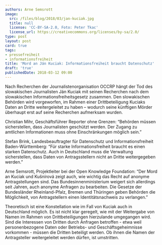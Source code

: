 ```yaml
---
authors: Arne Semsrott
image:
  src: /files/blog/2018/03/jan-kuciak.jpg
  title: null
  license: 'CC-BY-SA-2.0, Foto: Peter Tkac'
  license_url: https://creativecommons.org/licenses/by-sa/2.0/
type: post
layout: post
card: true
tags:
- pressefreiheit
- informationsfreiheit
title: 'Mord an Ján Kuciak: Informationsfreiheit braucht Datenschutz'
draft: 'true'
publishedDate: 2018-03-12 09:00
---
```


Nach Recherchen der Journalistenorganisation OCCRP hängt der Tod des slowakischen Journalisten Ján Kuciak mit seinen Recherchen nach dem slowakischen Informationsfreiheitsgesetz zusammen. Den slowakischen Behörden wird vorgeworfen, im Rahmen einer Drittbeteiligung Kuciaks Daten an Dritte weitergeleitet zu haben – wodurch seine künftigen Mörder überhaupt erst auf seine Recherchen aufmerksam wurden.

Christian Mihr, Geschäftsführer Reporter ohne Grenzen: “Behörden müssen sicherstellen, dass Journalisten geschützt werden. Der Zugang zu amtlichen Informationen muss ohne Einschränkungen möglich sein.”

Stefan Brink, Landesbeauftragter für Datenschutz und Informationsfreiheit Baden-Württemberg: “Für starke Informationsfreiheit braucht es einen starken Datenschutz. Auch in Deutschland muss die Verwaltung sicherstellen, dass Daten von Antragsstellern nicht an Dritte weitergegeben werden.”

Arne Semsrott, Projektleiter bei der Open Knowledge Foundation: “Der Mord an Kuciak und Kušnírová zeigt auch, wie wichtig das Recht auf anonyme Antragstellungen sind. Das Bundesinnenministerium weigert sich allerdings seit Jahren, auch anonyme Anfragen zu bearbeiten. Die Gesetze der Bundesländer Rheinland-Pfalz, Bremen und Thüringen geben Behörden die Möglichkeit, von Antragstellern einen Identitätsnachweis zu verlangen.”

Theoretisch ist eine Konstellation wie im Fall von Kuciak auch in Deutschland möglich. Es ist nicht klar geregelt, wie mit der Weitergabe von Namen im Rahmen von Drittbeteiligungen hierzulande umgegangen wird. Sind die Interessen von Dritten durch Anfragen betroffen - etwa weil personenbezogene Daten oder Betriebs- und Geschäftsgeheimnisse vorkommen - müssen die Dritten beteiligt werden. Ob ihnen die Namen der Antragsteller weitergeleitet werden dürfen, ist umstritten.